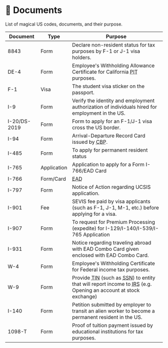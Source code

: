 # 📄 Documents

List of magical US codes, documents, and their purpose.

| Document     | Type        | Purpose                                                                                                                                                                                                                                                      |
| ------------ | ----------- | ------------------------------------------------------------------------------------------------------------------------------------------------------------------------------------------------------------------------------------------------------------ |
| 8843         | Form        | Declare non-resident status for tax purposes by F-1 or J-1 visa holders.                                                                                                                                                                                     |
| DE-4         | Form        | Employee's Withholding Allowance Certificate for California <abbr title="Personal Income Tax">PIT</abbr> purposes.                                                                                                                                           |
| F-1          | Visa        | The student visa sticker on the passport.                                                                                                                                                                                                                    |
| I-9          | Form        | Verify the identity and employment authorization of individuals hired for employment in the US.                                                                                                                                                              |
| I-20/DS-2019 | Form        | Form to apply for an F-1/J-1 visa cross the US border.                                                                                                                                                                                                       |
| I-94         | Form        | Arrival-Departure Record Card issued by <abbr title="U.S. Customs and Border Protection">CBP</abbr>.                                                                                                                                                         |
| I-485        | Form        | To apply for permanent resident status                                                                                                                                                                                                                       |
| I-765        | Application | Application to apply for a Form I-766/EAD Card                                                                                                                                                                                                               |
| I-766        | Form/Card   | <abbr title="Employment Authorization Document">EAD</abbr>                                                                                                                                                                                                   |
| I-797        | Form        | Notice of Action regarding UCSIS application.                                                                                                                                                                                                                |
| I-901        | Fee         | SEVIS fee paid by visa applicants (such as F-1, J-1, M-1, etc.) before applying for a visa.                                                                                                                                                                  |
| I-907        | Form        | To request for Premium Processing (expedite) for I-129/I-140/I-539/I-765 Application                                                                                                                                                                         |
| I-931        | Form        | Notice regarding traveling abroad with EAD Combo Card given enclosed with EAD Combo Card.                                                                                                                                                                    |
| W-4          | Form        | Employee's Withholding Certificate for Federal income tax purposes.                                                                                                                                                                                          |
| W-9          | Form        | Provide <abbr title="Taxpayer Identification Number">TIN</abbr> (such as <abbr title="Social Security Number">SSN</abbr>) to entity that will report income to <abbr title="Internal Revenue Service">IRS</abbr> (e.g. Opening an account at stock exchange) |
| I-140        | Form        | Petition submitted by employer to transit an alien worker to become a permanent resident in the US.                                                                                                                                                          |
| 1098-T       | Form        | Proof of tuition payment issued by educational institutions for tax purposes.                                                                                                                                                                                |
